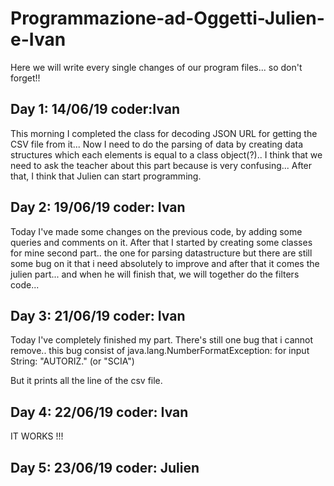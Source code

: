 # Programmazione-ad-Oggetti-Julien-e-Ivan
Here we will write every single changes of our program files... so don't forget!! 

Day 1:  14/06/19  coder:Ivan
----------------------------
This morning I completed the class for decoding JSON URL for getting the CSV file from it...
Now I need to do the parsing of data by creating data structures which each elements is equal to a class object(?)..
I think that we need to ask the teacher about this part because is very confusing...
After that, I think that Julien can start programming.

Day 2:  19/06/19 coder: Ivan
----------------------------
Today I've made some changes on the previous code, by adding some queries and comments on it. After that I started by creating some classes for mine second part.. the one for parsing datastructure but there are still some bug on it that i need absolutely to improve and after that it comes the julien part... and when he will finish that, we will together do the filters code... 

Day 3: 21/06/19 coder: Ivan
---------------------------
Today I've completely finished my part. There's still one bug that i cannot remove.. this bug consist of  java.lang.NumberFormatException: for input String: "AUTORIZ." (or "SCIA")

But it prints all the line of the csv file.

Day 4: 22/06/19 coder: Ivan
---------------------------
IT WORKS !!!

Day 5: 23/06/19 coder: Julien
-----------------------------
